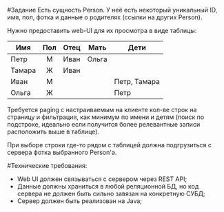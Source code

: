 #Задание
Есть сущность Person. У неё есть некоторый уникальный ID, имя, пол, фотка и данные о родителях (ссылки на других Person).

Нужно предоставить web-UI для их просмотра в виде таблицы:

| Имя    | Пол   | Отец | Мать  | Дети         |
|--------|:-----:|------|-------|--------------|
| Петр   | М     | Иван | Ольга |              |
| Тамара | Ж     | Иван |       |              |
| Иван   | М     |      |       | Петр, Тамара | (если детей несколько, то перечислить через запятую)
| Ольга  | Ж     |      |       | Петр         |

Требуется paging с настраиваемым на клиенте кол-ве строк на страницу и фильтрация, как минимум по имени и детям (поиск по подстроке, идеально если получится более релевантные записи расположить выше в таблице).

При выборе строки где-то рядом с таблицей должна подгрузиться с сервера фотка выбранного Person'а.


#Технические требования:
- Web UI должен связываться с сервером через REST API;
- Данные должны храниться в любой реляционной БД, но код сервера не должен быть сильно завязан на конкретную СУБД;
- Сервер должен быть реализован на Java;

